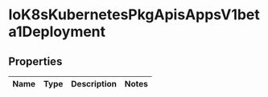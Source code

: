 
# IoK8sKubernetesPkgApisAppsV1beta1Deployment

## Properties
Name | Type | Description | Notes
------------ | ------------- | ------------- | -------------



